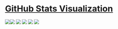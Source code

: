# [GitHub Stats Visualization](https://github.com/jstrieb/github-stats)

<!--
https://github.community/t/support-theme-context-for-images-in-light-vs-dark-mode/147981/84
-->

<img src="https://github.com/moura-code/github-stats/blob/master/generated/overview.svg#gh-dark-mode-only" /><img src="https://github.com/moura-code/github-stats/blob/master/generated/languages.svg#gh-dark-mode-only" />
<img src="https://github.com/moura-code/github-stats/blob/master/generated/overview.svg#gh-light-mode-only" />
<img src="https://github.com/moura-code/github-stats/blob/master/generated/languages.svg#gh-light-mode-only" />
![](https://raw.githubusercontent.com/moura-code/github-stats/master/generated/overview.svg#gh-dark-mode-only)
![](https://raw.githubusercontent.com/moura-code/github-stats/master/generated/overview.svg#gh-light-mode-only)
